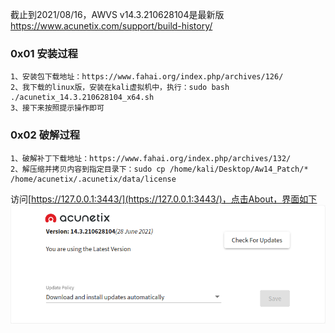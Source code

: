 截止到2021/08/16，AWVS v14.3.210628104是最新版  
https://www.acunetix.com/support/build-history/  

### 0x01 安装过程
```
1、安装包下载地址：https://www.fahai.org/index.php/archives/126/
2、我下载的linux版，安装在kali虚拟机中，执行：sudo bash ./acunetix_14.3.210628104_x64.sh
3、接下来按照提示操作即可
```
### 0x02 破解过程
```
1、破解补丁下载地址：https://www.fahai.org/index.php/archives/132/
2、解压缩并拷贝内容到指定目录下：sudo cp /home/kali/Desktop/Aw14_Patch/* /home/acunetix/.acunetix/data/license
```

访问[https://127.0.0.1:3443/](https://127.0.0.1:3443/)，点击About，界面如下  
![image](./pic/1.png)  
